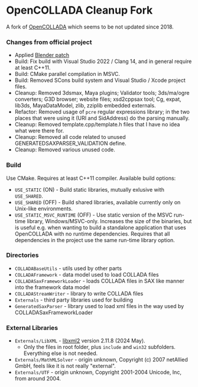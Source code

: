 # OpenCOLLADA Cleanup Fork

A fork of [OpenCOLLADA](https://github.com/KhronosGroup/OpenCOLLADA) which seems to be not updated since 2018.

### Changes from official project

* Applied [Blender patch](https://projects.blender.org/blender/blender/src/commit/63f211475/build_files/build_environment/patches/opencollada.diff)
* Build: Fix build with Visual Studio 2022 / Clang 14, and in general require at least C++11.
* Build: CMake parallel compilation in MSVC.
* Build: Removed SCons build system and Visual Studio / Xcode project files.
* Cleanup: Removed 3dsmax, Maya plugins; Validator tools; 3ds/ma/ogre converters; G3D browser; website files;
  xsd2cppsax tool; Cg, expat, lib3ds, MayaDataModel, zlib, zziplib embedded externals.
* Refactor: Removed usage of `pcre` regular expressions library; in the two places that were using it (URI and SidAddress)
  do the parsing manually.
* Cleanup: Removed template.cpp/template.h files that I have no idea what were there for.
* Cleanup: Removed all code related to unused GENERATEDSAXPARSER_VALIDATION define.
* Cleanup: Removed various unused code.

### Build

Use CMake. Requires at least C++11 compiler. Available build options:
* `USE_STATIC` (ON) - Build static libraries, mutually exlusive with `USE_SHARED`.
* `USE_SHARED` (OFF) - Build shared libraries, available currently only on Unix-like environments.
* `USE_STATIC_MSVC_RUNTIME` (OFF) - Use static version of the MSVC run-time library, Windows/MSVC-only.
Increases the size of the binaries, but is useful e.g. when wanting to build a standalone application that
uses OpenCOLLADA with no runtime dependencies. Requires that all dependencies in the project use the
same run-time library option.

### Directories

* `COLLADABaseUtils` - utils used by other parts
* `COLLADAFramework` - data model used to load COLLADA files
* `COLLADASaxFrameworkLoader` - loads COLLADA files in SAX like manner into the framework data model
* `COLLADAStreamWriter` - library to write COLLADA files
* `Externals` - third party libraries used for building
* `GeneratedSaxParser` - library used to load xml files in the way used by COLLADASaxFrameworkLoader

### External Libraries

* `Externals/LibXML` - [libxml2](https://gitlab.gnome.org/GNOME/libxml2) version 2.11.8 (2024 May).
  * Only the files in root folder, plus `include` and `win32` subfolders. Everything else is not needed.
* `Externals/MathMLSolver` - origin unknown, Copyright (c) 2007 netAllied GmbH, feels like it is not really "external".
* `Externals/UTF` - origin unknown, Copyright 2001-2004 Unicode, Inc, from around 2004.

